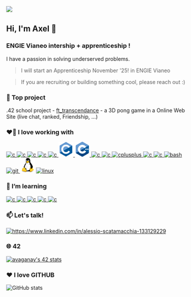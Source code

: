 <img src="https://readme-typing-svg.herokuapp.com/?font=Righteous&size=35&center=true&vCenter=true&width=500&height=70&duration=4000&lines=DevOps;+Back-end!;" />

## Hi, I'm Axel 👋

### ENGIE Vianeo intership + apprenticeship !

I have a passion in solving underserved problems.

> I will start an Apprenticeship November '25! in ENGIE Vianeo

> If you are recruiting or building something cool, please reach out :)

### 🔭 Top project

  .42 school project - [ft_transcendance](https://github.com/axelvag?tab=repositories) - a 3D pong game in a Online Web Site (live chat, ranked, Friendship, ...)

### ❤️‍🔥 I love working with

<p align="left">
<a href="https://www.docker.com/" target="_blank" rel="noreferrer"> <img src="https://www.vectorlogo.zone/logos/docker/docker-official.svg" alt="c" width="40" height="40"/> </a>
<a href="https://www.python.org/" target="_blank" rel="noreferrer"> <img src="https://www.vectorlogo.zone/logos/python/python-icon.svg" alt="c" width="40" height="40"/> </a>
<a href="https://aws.amazon.com/fr/" target="_blank" rel="noreferrer"> <img src="https://seeklogo.com/images/A/amazon-web-services-aws-logo-6C2E3DCD3E-seeklogo.com.png" alt="c" width="40" height="40"/> </a>
<a href="https://aws.amazon.com/fr/lambda/" target="_blank" rel="noreferrer"> <img src="https://www.vectorlogo.zone/logos/amazon_awslambda/amazon_awslambda-icon.svg" alt="c" width="40" height="40"/> </a>
<a href="https://www.databricks.com/" target="_blank" rel="noreferrer"> <img src="https://www.vectorlogo.zone/logos/databricks/databricks-ar21.svg" alt="c" width="40" height="40"/> </a>
<a href="https://www.cprogramming.com/" target="_blank" rel="noreferrer"> <img src="https://raw.githubusercontent.com/devicons/devicon/master/icons/c/c-original.svg" alt="c" width="40" height="40"/> </a>
<a href="https://www.w3schools.com/cpp/" target="_blank" rel="noreferrer"> <img src="https://raw.githubusercontent.com/devicons/devicon/master/icons/cplusplus/cplusplus-original.svg" alt="cplusplus" width="40" height="40"/> </a>
<a href="https://fr.wikipedia.org/wiki/JavaScript" target="_blank" rel="noreferrer"> <img src="https://www.vectorlogo.zone/logos/javascript/javascript-icon.svg" alt="c" width="40" height="40"/> </a>
<a href="https://sass-lang.com/" target="_blank" rel="noreferrer"> <img src="https://www.vectorlogo.zone/logos/sass-lang/sass-lang-icon.svg" alt="c" width="40" height="40"/> </a>
<a href="https://fr.wikipedia.org/wiki/HTML5" target="_blank" rel="noreferrer"> <img src="https://www.vectorlogo.zone/logos/w3_html5/w3_html5-icon.svg" alt="cplusplus" width="40" height="40"/> </a>
<a href="https://devdocs.io/css/" target="_blank" rel="noreferrer"> <img src="https://www.vectorlogo.zone/logos/w3_css/w3_css-official.svg" alt="c" width="40" height="40"/> </a>
<a href="https://www.php.net/manual/fr/intro-whatis.php" target="_blank" rel="noreferrer"> <img src="https://www.vectorlogo.zone/logos/php/php-icon.svg" alt="c" width="40" height="40"/> </a>
<a href="https://www.gnu.org/software/bash/" target="_blank" rel="noreferrer"> <img src="https://www.vectorlogo.zone/logos/gnu_bash/gnu_bash-icon.svg" alt="bash" width="40" height="40"/> </a>
<a href="https://git-scm.com/" target="_blank" rel="noreferrer"> <img src="https://www.vectorlogo.zone/logos/git-scm/git-scm-icon.svg" alt="git" width="40" height="40"/> </a>
<a href="https://www.linux.org/" target="_blank" rel="noreferrer"> <img src="https://raw.githubusercontent.com/devicons/devicon/master/icons/linux/linux-original.svg" alt="linux" width="40" height="40"/></a>
<a href="https://ads.google.com/" target="_blank" rel="noreferrer"> <img src="https://www.vectorlogo.zone/logos/google_ads/google_ads-official.svg" alt="linux" width="40" height="40"/></a>
</p>

### 🌱 I’m learning

<p align="left">
<a href="https://kubernetes.io/fr/" target="_blank" rel="noreferrer"> <img src="https://www.vectorlogo.zone/logos/kubernetes/kubernetes-icon.svg" alt="c" width="40" height="40"/> </a>
<a href="https://kafka.apache.org/" target="_blank" rel="noreferrer"> <img src="https://www.vectorlogo.zone/logos/apache_kafka/apache_kafka-vertical.svg" alt="c" width="40" height="40"/> </a>
<a href="https://registry.terraform.io/providers/hashicorp/aws/latest/docs" target="_blank" rel="noreferrer"> <img src="https://www.vectorlogo.zone/logos/terraformio/terraformio-icon.svg" alt="c" width="40" height="40"/> </a>
<a href="https://commondatahub.engie.com/" target="_blank" rel="noreferrer"> <img src="https://www.vectorlogo.zone/logos/datahub/datahub-ar21.svg" alt="c" width="40" height="40"/> </a>
<a href="https://aws.amazon.com/fr/s3/" target="_blank" rel="noreferrer"> <img src="https://seeklogo.com/images/A/aws-s3-simple-storage-service-logo-B280D33C1B-seeklogo.com.png" alt="c" width="40" height="40"/> </a>
</p>

### 📫 Let's talk!

<p align="left">
<a href="https://fr.linkedin.com/in/axel-vaganay-183352292?trk=people-guest_people_search-card" target="blank"><img align="center" src="https://raw.githubusercontent.com/rahuldkjain/github-profile-readme-generator/master/src/images/icons/Social/linked-in-alt.svg" alt="https://www.linkedin.com/in/alessio-scatamacchia-133129229" height="30" width="40" /></a>
</p>

### 🌐 42

[![avaganay's 42 stats](https://badge.mediaplus.ma/darkblue/avaganay?1337Badge=off&UM6P=off)](https://github.com/oakoudad/badge42)

### ❤️ I love GITHUB

![GitHub stats](https://github-readme-stats.vercel.app/api?username=axelvag&show_icons=true)  
